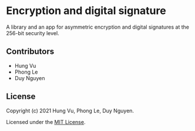 # Encryption and digital signature

A library and an app for asymmetric encryption and digital signatures at the 256-bit security level.

## Contributors

- Hung Vu
- Phong Le
- Duy Nguyen

## License
Copyright (c) 2021 Hung Vu, Phong Le, Duy Nguyen.

Licensed under the [MIT License](LICENSE).
